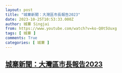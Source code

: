 ```yaml
---
layout: post
title: "城寨新聞：大灣區市長報告2023"
date: 2023-10-25T10:53:33.000Z
author: 城寨 Singjai
from: https://www.youtube.com/watch?v=ko-Q0t5Uuxg
tags: [ 城寨 ]
comments: True
categories: [ 城寨 ]
---
```

<!--1698231213000-->
[城寨新聞：大灣區市長報告2023](https://www.youtube.com/watch?v=ko-Q0t5Uuxg)
------

<div>

</div>
